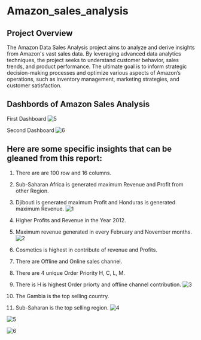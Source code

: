# Amazon_sales_analysis
## Project Overview
The Amazon Data Sales Analysis project aims to analyze and derive insights from Amazon's vast sales data. By leveraging advanced data analytics techniques, the project seeks to understand customer behavior, sales trends, and product performance. The ultimate goal is to inform strategic decision-making processes and optimize various aspects of Amazon’s operations, such as inventory management, marketing strategies, and customer satisfaction.

## Dashbords of Amazon Sales Analysis
First Dashboard
![5](https://github.com/ankit-7050/Amazon_sales_analysis/assets/132135405/86185f1c-3050-4ecb-9df2-b38a5757d030)

Second Dashboard
![6](https://github.com/ankit-7050/Amazon_sales_analysis/assets/132135405/909547ee-3b7f-4da4-9371-ffd55f7e7e37)

## Here are some specific insights that can be gleaned from this report:

1. There are are 100 row and 16 columns.
2. Sub-Saharan Africa is generated maximum Revenue and Profit from other Region.
3. Djibouti is generated maximum Profit and Honduras is generated maximum Revenue.
![1](https://github.com/ankit-7050/Amazon_sales_analysis/assets/132135405/2d3552a1-87f8-483b-8a3d-cf7f2f3ad3ac)

4. Higher Profits and Revenue in the Year 2012.
5. Maximum revenue generated in every February and November months.
   ![2](https://github.com/ankit-7050/Amazon_sales_analysis/assets/132135405/ff255464-d7eb-4100-821b-831496982a42)

6. Cosmetics is highest in contribute of revenue and Profits.
7. There are Offline and Online sales channel.
8. There are 4 unique Order Priority H, C, L, M.
9. There is H is highest Order priorty and offline channel contribution.
  ![3](https://github.com/ankit-7050/Amazon_sales_analysis/assets/132135405/1e664476-88d7-4870-a895-87985984f6b1)

10. The Gambia is the top selling country.
11. Sub-Saharan is the top selling region.
    ![4](https://github.com/ankit-7050/Amazon_sales_analysis/assets/132135405/21a106a8-1507-4cb4-bad5-ffd0d22204fc)


![5](https://github.com/ankit-7050/Amazon_sales_analysis/assets/132135405/6b7f0868-6df1-4469-b639-1681564f7d7f)


![6](https://github.com/ankit-7050/Amazon_sales_analysis/assets/132135405/217c4e47-3af2-4091-83e8-3d5877c6d194)


